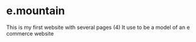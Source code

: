 # e.mountain

This is my first website with several pages (4)
It use to be a model of an e commerce website 
